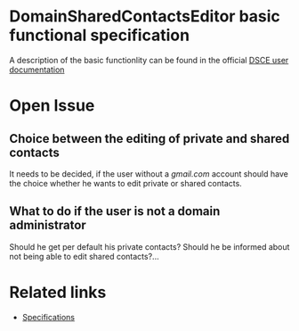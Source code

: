 <h1>DomainSharedContactsEditor basic functional specification</h1>

A description of the basic functionlity can be found in the official  [DSCE user documentation](https://sites.google.com/site/dsceindex/documentation)

# Open Issue #

## Choice between the editing of private and shared contacts ##

It needs to be decided, if the user without a _gmail.com_ account should have the choice whether he wants to edit private or shared contacts.

## What to do if the user is not a domain administrator ##

Should he get per default his private contacts? Should he be informed about not being able to edit shared contacts?...

# Related links #
  * [Specifications](Specifications.md)